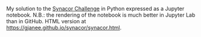 My solution to the [Synacor Challenge](https://challenge.synacor.com)
in Python expressed as a Jupyter notebook.  N.B.: the rendering of the
notebook is much better in Jupyter Lab than in GitHub.  HTML version
at https://gjanee.github.io/synacor/synacor.html.
